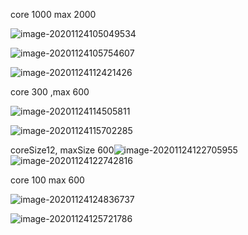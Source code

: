 core 1000  max 2000 





![image-20201124105049534](C:\Users\dongw\AppData\Roaming\Typora\typora-user-images\image-20201124105049534.png)

![image-20201124105754607](C:\Users\dongw\AppData\Roaming\Typora\typora-user-images\image-20201124105754607.png)

![image-20201124112421426](C:\Users\dongw\AppData\Roaming\Typora\typora-user-images\image-20201124112421426.png)

core 300 ,max 600

![image-20201124114505811](C:\Users\dongw\AppData\Roaming\Typora\typora-user-images\image-20201124114505811.png)

![image-20201124115702285](C:\Users\dongw\AppData\Roaming\Typora\typora-user-images\image-20201124115702285.png)

coreSize12, maxSize 600![image-20201124122705955](C:\Users\dongw\AppData\Roaming\Typora\typora-user-images\image-20201124122705955.png)![image-20201124122742816](C:\Users\dongw\AppData\Roaming\Typora\typora-user-images\image-20201124122742816.png)

core 100 max 600

![image-20201124124836737](C:\Users\dongw\AppData\Roaming\Typora\typora-user-images\image-20201124124836737.png)

![image-20201124125721786](C:\Users\dongw\AppData\Roaming\Typora\typora-user-images\image-20201124125721786.png)